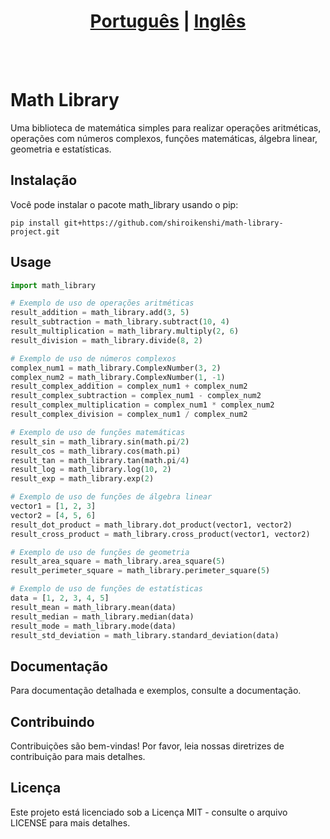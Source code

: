 # <div align="center"><a href="/README.md">Português</a> | <a href="/README_EN.md">Inglês</a></div>
<br><br>

# Math Library

Uma biblioteca de matemática simples para realizar operações aritméticas, operações com números complexos, funções matemáticas, álgebra linear, geometria e estatísticas.

## Instalação

Você pode instalar o pacote math_library usando o pip:

```terminal
pip install git+https://github.com/shiroikenshi/math-library-project.git
```

## Usage

```python
import math_library

# Exemplo de uso de operações aritméticas
result_addition = math_library.add(3, 5)
result_subtraction = math_library.subtract(10, 4)
result_multiplication = math_library.multiply(2, 6)
result_division = math_library.divide(8, 2)

# Exemplo de uso de números complexos
complex_num1 = math_library.ComplexNumber(3, 2)
complex_num2 = math_library.ComplexNumber(1, -1)
result_complex_addition = complex_num1 + complex_num2
result_complex_subtraction = complex_num1 - complex_num2
result_complex_multiplication = complex_num1 * complex_num2
result_complex_division = complex_num1 / complex_num2

# Exemplo de uso de funções matemáticas
result_sin = math_library.sin(math.pi/2)
result_cos = math_library.cos(math.pi)
result_tan = math_library.tan(math.pi/4)
result_log = math_library.log(10, 2)
result_exp = math_library.exp(2)

# Exemplo de uso de funções de álgebra linear
vector1 = [1, 2, 3]
vector2 = [4, 5, 6]
result_dot_product = math_library.dot_product(vector1, vector2)
result_cross_product = math_library.cross_product(vector1, vector2)

# Exemplo de uso de funções de geometria
result_area_square = math_library.area_square(5)
result_perimeter_square = math_library.perimeter_square(5)

# Exemplo de uso de funções de estatísticas
data = [1, 2, 3, 4, 5]
result_mean = math_library.mean(data)
result_median = math_library.median(data)
result_mode = math_library.mode(data)
result_std_deviation = math_library.standard_deviation(data)
```

## Documentação

Para documentação detalhada e exemplos, consulte a documentação.

## Contribuindo

Contribuições são bem-vindas! Por favor, leia nossas diretrizes de contribuição para mais detalhes.

## Licença

Este projeto está licenciado sob a Licença MIT - consulte o arquivo LICENSE para mais detalhes.